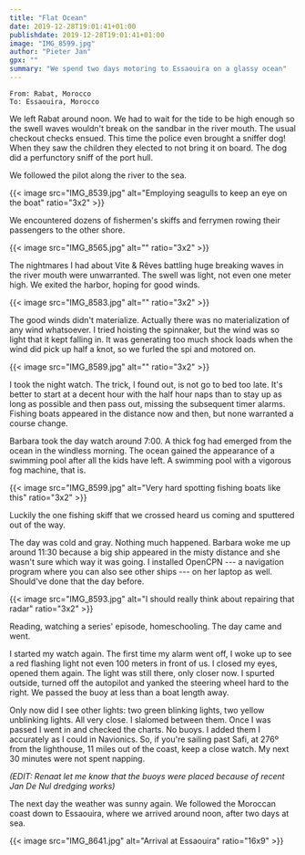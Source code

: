 ```yaml
---
title: "Flat Ocean"
date: 2019-12-28T19:01:41+01:00
publishdate: 2019-12-28T19:01:41+01:00
image: "IMG_8599.jpg"
author: "Pieter Jan"
gpx: ""
summary: "We spend two days motoring to Essaouira on a glassy ocean"
---
```


`From: Rabat, Morocco`<br/>
`To: Essaouira, Morocco`

We left Rabat around noon. We had to wait for the tide to be high enough so the swell waves wouldn't break on the sandbar in the river mouth. The usual checkout checks ensued. This time the police even brought a sniffer dog! When they saw the children they elected to not bring it on board. The dog did a perfunctory sniff of the port hull.

We followed the pilot along the river to the sea.

{{< image src="IMG_8539.jpg" alt="Employing seagulls to keep an eye on the boat" ratio="3x2" >}}

We encountered dozens of fishermen's skiffs and ferrymen rowing their passengers to the other shore.

{{< image src="IMG_8565.jpg" alt="" ratio="3x2" >}}

The nightmares I had about Vite & Rêves battling huge breaking waves in the river mouth were unwarranted. The swell was light, not even one meter high. We exited the harbor, hoping for good winds.

{{< image src="IMG_8583.jpg" alt="" ratio="3x2" >}}

The good winds didn't materialize. Actually there was no materialization of any wind whatsoever. I tried hoisting the spinnaker, but the wind was so light that it kept falling in. It was generating too much shock loads when the wind did pick up half a knot, so we furled the spi and motored on.

{{< image src="IMG_8589.jpg" alt="" ratio="3x2" >}}

I took the night watch. The trick, I found out, is not go to bed too late. It's better to start at a decent hour with the half hour naps than to stay up as long as possible and then pass out, missing the subsequent timer alarms. Fishing boats appeared in the distance now and then, but none warranted a course change.

Barbara took the day watch around 7:00. A thick fog had emerged from the ocean in the windless morning. The ocean gained the appearance of a swimming pool after all the kids have left. A swimming pool with a vigorous fog machine, that is.

{{< image src="IMG_8599.jpg" alt="Very hard spotting fishing boats like this" ratio="3x2" >}}

Luckily the one fishing skiff that we crossed heard us coming and sputtered out of the way.

The day was cold and gray. Nothing much happened. Barbara woke me up around 11:30 because a big ship appeared in the misty distance and she wasn't sure which way it was going. I installed OpenCPN --- a navigation program where you can also see other ships --- on her laptop as well. Should've done that the day before.

{{< image src="IMG_8593.jpg" alt="I should really think about repairing that radar" ratio="3x2" >}}

Reading, watching a series' episode, homeschooling. The day came and went.

I started my watch again. The first time my alarm went off, I woke up to see a red flashing light not even 100 meters in front of us. I closed my eyes, opened them again. The light was still there, only closer now. I spurted outside, turned off the autopilot and yanked the steering wheel hard to the right. We passed the buoy at less than a boat length away.

Only now did I see other lights: two green blinking lights, two yellow unblinking lights. All very close. I slalomed between them. Once I was passed I went in and checked the charts. No buoys. I added them I accurately as I could in Navionics. So, if you're sailing past Safi, at 276º from the lighthouse, 11 miles out of the coast, keep a close watch. My next 30 minutes were not spent napping.

_(EDIT: Renaat let me know that the buoys were placed because of recent Jan De Nul dredging works)_

The next day the weather was sunny again. We followed the Moroccan coast down to Essaouira, where we arrived around noon, after two days at sea.

{{< image src="IMG_8641.jpg" alt="Arrival at Essaouira" ratio="16x9" >}}
